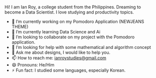 Hi! I am Ian Roy, a college student from the Philippines. Dreaming to become a Data Scientist. I love studying and productivity topics.

- 🔭 I’m currently working on my Pomodoro Application (NEWJEANS THEME)
- 🌱 I’m currently learning Data Science and Ai
- 👯 I’m looking to collaborate on my project with the Pomodoro application. 
- 🤔 I’m looking for help with some mathematical and algorithm concept
- 💬 Ask me about designs, I would like to help you.
- 📫 How to reach me: ianroystudies@gmail.com
- 😄 Pronouns: He/Him
- ⚡ Fun fact: I studied some languages, especially Korean.

